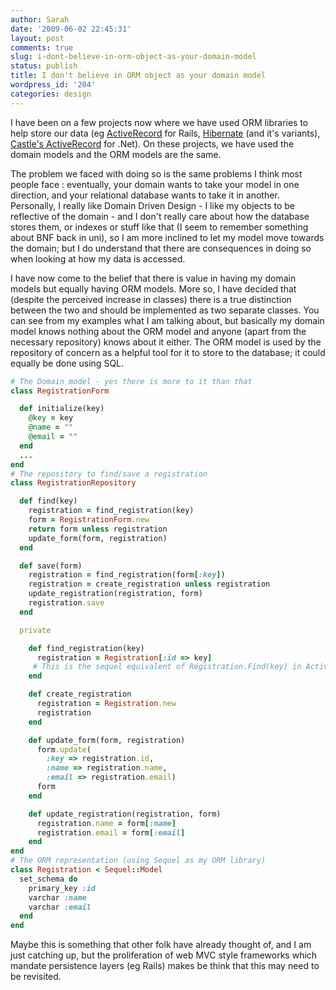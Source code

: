```yaml
---
author: Sarah
date: '2009-06-02 22:45:31'
layout: post
comments: true
slug: i-dont-believe-in-orm-object-as-your-domain-model
status: publish
title: I don't believe in ORM object as your domain model
wordpress_id: '204'
categories: design
---
```


I have been on a few projects now where we have used ORM libraries to help store our data (eg [ActiveRecord](http://ar.rubyonrails.org/) for Rails, [Hibernate](https://www.hibernate.org/) (and it's variants), [Castle's ActiveRecord](http://www.castleproject.org/activerecord/index.html) for .Net). On these projects, we have used the domain models and the ORM models are the same.

The problem we faced with doing so is the same problems I think most people face : eventually, your domain wants to take your model in one direction, and your relational database wants to take it in another. Personally, I really like Domain Driven Design - I like my objects to be reflective of the domain - and I don't really care about how the database stores them, or indexes or stuff like that (I seem to remember something about BNF back in uni), so I am more inclined to let my model move towards the domain; but I do understand that there are consequences in doing so when looking at how my data is accessed.

I have now come to the belief that there is value in having my domain models but equally having ORM models. More so, I have decided that (despite the perceived increase in classes) there is a true distinction between the two and should be implemented as two separate classes. You can see from my examples what I am talking about, but basically my domain model knows nothing about the ORM model and anyone (apart from the necessary repository) knows about it either. The ORM model is used by the repository of concern as a helpful tool for it to store to the database; it could equally be done using SQL.

``` ruby
# The Domain model - yes there is more to it than that
class RegistrationForm

  def initialize(key)
    @key = key
    @name = ""
    @email = ""
  end
  ...
end
# The repository to find/save a registration
class RegistrationRepository

  def find(key)
    registration = find_registration(key)
    form = RegistrationForm.new
    return form unless registration
    update_form(form, registration)
  end

  def save(form)
    registration = find_registration(form[:key])
    registration = create_registration unless registration
    update_registration(registration, form)
    registration.save
  end

  private

    def find_registration(key)
      registration = Registration[:id => key]
     # This is the sequel equivalent of Registration.Find(key) in ActiveRecord
    end

    def create_registration
      registration = Registration.new
      registration
    end

    def update_form(form, registration)
      form.update(
        :key => registration.id,
        :name => registration.name,
        :email => registration.email)
      form
    end

    def update_registration(registration, form)
      registration.name = form[:name]
      registration.email = form[:email]
    end
end
# The ORM representation (using Sequel as my ORM library)
class Registration < Sequel::Model
  set_schema do
    primary_key :id
    varchar :name
    varchar :email
  end
end
```

Maybe this is something that other folk have already thought of, and I am just catching up, but the proliferation of web MVC style frameworks which mandate persistence layers (eg Rails) makes be think that this may need to be revisited.
